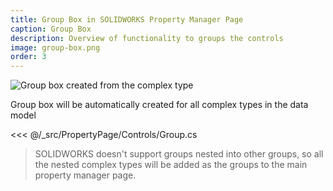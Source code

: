 ```yaml
---
title: Group Box in SOLIDWORKS Property Manager Page
caption: Group Box
description: Overview of functionality to groups the controls
image: group-box.png
order: 3
---
```

![Group box created from the complex type](group-box.png)

Group box will be automatically created for all complex types in the data model

<<< @/_src/PropertyPage/Controls/Group.cs

> SOLIDWORKS doesn't support groups nested into other groups, so all the nested complex types will be added as the groups to the main property manager page.
